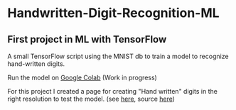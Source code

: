 # Handwritten-Digit-Recognition-ML

## First project in ML with TensorFlow

A small TensorFlow script using the MNIST db to train a model to recognize hand-written digits. 

Run the model on [Google Colab](https://colab.research.google.com/drive/1fVj25CWmok61lzaUbBTf0Mm-iHgUI_wq#scrollTo=3GL4VMcM_Gsv) (Work in progress)

For this project I created a page for creating "Hand written" digits in the right resolution to test the model. (see [here](https://zivkaplan.github.io/Draw-digit-28x28-/), source [here](https://github.com/zivkaplan/Draw-digit-28x28-))
